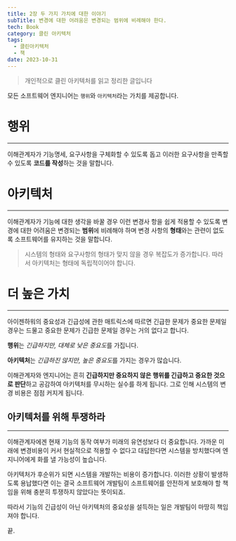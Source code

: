 ```yaml
---
title: 2장 두 가지 가치에 대한 이야기
subTitle: 변경에 대한 어려움은 변경되는 범위에 비례해야 한다.
tech: Book
category: 클린 아키텍처
tags:
  - 클린아키텍처
  - 책
date: 2023-10-31
---
```

> 개인적으로 클린 아키텍처를 읽고 정리한 글입니다

모든 소프트웨어 엔지니어는 `행위`와 `아키텍처`라는 가치를 제공합니다.


# 행위
---
이해관계자가 기능명세, 요구사항을 구체화할 수 있도록 돕고
이러한 요구사항을 만족할 수 있도록 **코드를 작성**하는 것을 말합니다.


# 아키텍처
---
이해관계자가 기능에 대한 생각을 바꿀 경우 이런 변경사 항을 쉽게 적용할 수 있도록
변경에 대한 어려움은 변경되는 **범위**에 비례해야 하며
변경 사항의 **형태**와는 관련이 없도록 소프트웨어를 유지하는 것을 말합니다.

> 시스템의 형태와 요구사항의 형태가 맞지 않을 경우 복잡도가 증가합니다.
> 따라서 아키텍처는 형태에 독립적이어야 합니다.


# 더 높은 가치
---
아이젠하워의 중요성과 긴급성에 관한 매트릭스에 따르면
긴급한 문제가 중요한 문제일 경우는 드물고
중요한 문제가 긴급한 문제일 경우는 거의 없다고 합니다.

**행위**는
*긴급하지만, 대체로 낮은 중요도*를 가집니다.

**아키텍처**는
*긴급하진 않지만, 높은 중요도*를 가지는 경우가 많습니다.

이해관계자와 엔지니어는 흔히
**긴급하지만 중요하지 않은 행위를 긴급하고 중요한 것으로 판단**하고 공감하여
아키텍처를 무시하는 실수를 하게 됩니다.
그로 인해 시스템의 변경 비용은 점점 커지게 됩니다.


## 아키텍처를 위해 투쟁하라
---
이해관계자에겐 현재 기능의 동작 여부가 미래의 유연성보다 더 중요합니다.
가까운 미래에 변경비용이 커서 현실적으로 적용할 수 없다고 대답한다면
시스템을 방치했다며 엔지니어에게 화를 낼 가능성이 높습니다.

아키텍처가 후순위가 되면 시스템을 개발하는 비용이 증가합니다.
이러한 상황이 발생하도록 용납했다면 이는 결국 소프트웨어 개발팀이
소프트웨어를 안전하게 보호해야 할 책임을 위해 충분히 투쟁하지 않았다는 뜻이되죠.

따라서 기능의 긴급성이 아닌 아키텍처의 중요성을 설득하는 일은 개발팀이 마땅히 책임져야 합니다.



끝.

